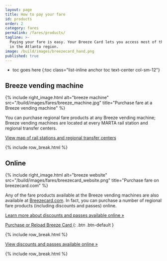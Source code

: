 ```yaml
---
layout: page
title: How to pay your fare
id: products
order: 2
category: fares
permalink: /fares/products/
tagline: >-
  Paying your fare is easy. Your Breeze Card lets you access most of the transit
  in the Atlanta region.
image: /build/images/breezecard_hand.png
published: true
---
```



* toc goes here
{:toc class="list-inline anchor toc text-center col-sm-12"}


## Breeze vending machine

{% include right_image.html alt="breeze machine" src="/build/images/fares/breeze_machine.jpg" title="Purchase fare at a Breeze vending machine" %}

You can purchase regional fare products at any Breeze vending machine; Breeze vending machines are located at every MARTA rail station and regional transfer centers.  

[<i class="fa fa-search-plus right-5"></i>View map of rail stations and regional transfer centers](/maps/interactive)

{% include row_break.html %}

## Online

{% include right_image.html alt="breeze website" src="/build/images/fares/breezecard_website.png" title="Purchase fare on breezecard.com" %}

Any of the fare products available at the Breeze vending machines are also available at [Breezecard.com](http://breezecard.com).  In fact, you can purchase a number of regional fare products (including discounts and passes) online.  

[Learn more about discounts and passes available online »](/fares/passes)

[Purchase or Reload Breeze Card <i class="fa fa-external-link"></i>](http://breezecard.com){: .btn .btn-default }

{% include row_break.html %}

[View discounts and passes available online »](/fares/passes)

{% include row_break.html %}
